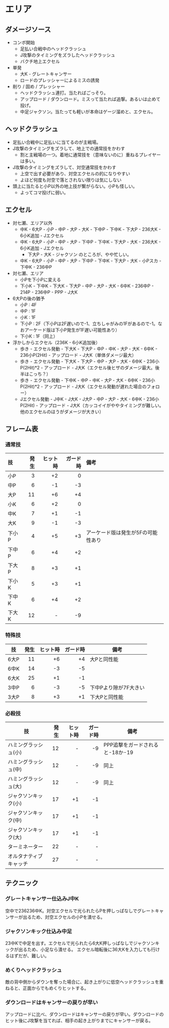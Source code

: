 # エリア

## ダメージソース

* コンボ開始
  * 足払い合戦中のヘッドクラッシュ
  * J攻撃のタイミングをズラしたヘッドクラッシュ
  * バクチ地上エクセル
* 単発
  * 大K - グレートキャンサー
  * ロードのプレッシャーによるミスの誘発
* 削り / 固め / プレッシャー
  * ヘッドクラッシュ連打。当たればごっそり。
  * アップロード / ダウンロード。ミスって当たれば追撃。あるいは止めて投げ。
  * 中足ジャクソン。当たっても軽いが本命はゲージ溜めと、エクセル。


## ヘッドクラッシュ

* 足払い合戦中に足払いに当てるのが主戦場。
* J攻撃のタイミングをズラして、地上での通常技をかわす
  * 割と主戦場の一つ。着地に通常技を（意味ないのに）重ねるプレイヤーは多い。
* J攻撃のタイミングをズラして、対空通常技をかわす
  * 上空で出す必要があり、対空エクセルの的になりやすい
  * よほど何度も対空で落とされない限りは気にしない
* 頭上に当たると小P以外の地上技が繋がらない。小Pも怪しい。
  * よってコマ投げに弱い。


## エクセル

* 対七瀬、エリア以外
  * 中K - 6大P - 小P - 中P - 大P - 大K - 下中P - 下中K - 下大P - 236大K - 6小K追加 - Jエクセル
  * 中K - 6大P - 小P - 中P - 大P - 下中P - 下中K - 下大P - 大K - 236大K - 6小K追加 - Jエクセル
    * 下大P - 大K - ジャクソン のところが、やや忙しい。
  * 中K - 6大P - 小P - 中P - 大P - 下中P - 下中K - 下大P - 大K - 小Pスカ - 下中K - 236中P
* 対七瀬、エリア
  * 小Pを下小Pに変える
  * 下小K - 下中K - 下大K - 下大P - 中P - 大P - 大K - 6中K - 236中P - 214P - 236中P - PPP - J大K
* 6大Pの後の猶予
  * 小P : 4F
  * 中P : 1F
  * 小K : 1F
  * 下小P : 2F（下小Pは2F遅いので-1、立ちしゃがみの1Fがあるので-1。なおアーケード版は下小P発生が1F遅い可能性あり）
  * 下小K : 1F（同上）
* 浮かしからエクセル（236K - 6小K追加後）
  * 歩き - エクセル発動 - 下大K - 下大P - 中P - 中K - 大P - 大K - 6中K - 236小P(2Hit) - アップロード - J大K（単体ダメージ最大）
  * 歩き - エクセル発動 - 下大K - 下大P - 中P - 大P - 大K - 6中K - 236小P(2Hit)*2 - アップロード - J大K（エクセル後ヒザのダメージ最大。後半はこっち？）
  * 歩き - エクセル発動 - 下中K - 中P - 中K - 大P - 大K - 6中K - 236小P(2Hit)*2 - アップロード - J大K（エクセル発動が遅れた場合のフォロー）
  * Jエクセル発動 - J中K - J大K - J大P - 中P - 大P - 大K - 6中K - 236小P(2Hit) - アップロード - J大K（カッコイイがややタイミングが難しい。他のエクセルのほうがダメージが大きい）


## フレーム表

### 通常技

|技|発生|ヒット時|ガード時|備考|
|:--|--:|------:|-----:|:--|
|小P|3|+2|0||
|中P|6|-1|-3||
|大P|11|+6|+4||
|小K|6|+2|0||
|中K|7|+1|-1||
|大K|9|-1|-3||
|下小P|4|+5|+3|アーケード版は発生が5Fの可能性あり|
|下中P|6|+4|+2||
|下大P|8|+3|+1||
|下小K|5|+3|+1||
|下中K|6|+4|+2||
|下大K|12|-|-9||


### 特殊技

|技|発生|ヒット時|ガード時|備考|
|--|--:|------:|-----:|---|
|6大P|11|+6|+4|大Pと同性能|
|6中K|14|-3|-5||
|6大K|25|+1|-1||
|3中P|6|-3|-5|下中Pより隙が7F大きい|
|3大P|8|+3|+1|下大Pと同性能|


### 必殺技

|技|発生|ヒット時|ガード時|備考|
|--|--:|------:|-----:|---|
|ハミングラッシュ(小)|12|-|-9|PPP追撃をガードされると-18か-19|
|ハミングラッシュ(中)|12|-|-9|同上|
|ハミングラッシュ(大)|12|-|-9|同上|
|ジャクソンキック(小)|17|+1|-1||
|ジャクソンキック(中)|17|+1|-1||
|ジャクソンキック(大)|17|+1|-1||
|ターミネーター|22|-|-||
|オルタナティブキャッチ|27|-|-||

## テクニック

### グレートキャンサー仕込みJ中K

空中で236236中K。対空エクセルで光られたらPを押しっぱなしでグレートキャンサーが出るため、対空エクセルの小Pを潰せる。

### ジャクソンキック仕込み中足

23中Kで中足を出す。エクセルで光られたら6大K押しっぱなしでジャクソンキックが出るため、小足なら潰せる。
エクセル暗転後に36大Kを入力しても行けるはずだが、難しい。

### めくりヘッドクラッシュ

敵の背中側からダウンを奪った場合に、起き上がりに低空ヘッドクラッシュを重ねると、正面からでもめくりヒットする。

### ダウンロードはキャンサーの戻りが早い

アップロードに比べ、ダウンロードはキャンサーの戻りが早い。ダウンロードのヒット後にJ攻撃を当てれば、相手の起き上がりまでにキャンサーが戻る。
